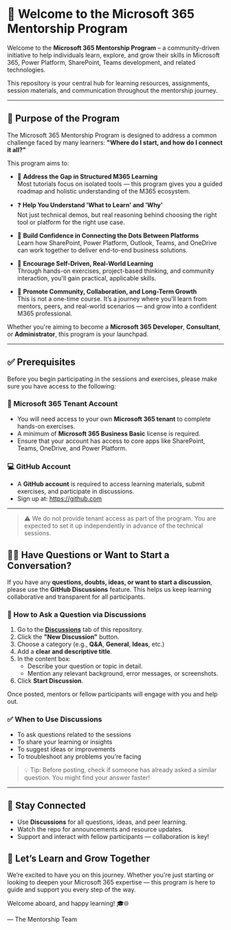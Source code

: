 # 👋 Welcome to the Microsoft 365 Mentorship Program

Welcome to the **Microsoft 365 Mentorship Program** – a community-driven initiative to help individuals learn, explore, and grow their skills in Microsoft 365, Power Platform, SharePoint, Teams development, and related technologies.

This repository is your central hub for learning resources, assignments, session materials, and communication throughout the mentorship journey.

---

## 🎯 Purpose of the Program

The Microsoft 365 Mentorship Program is designed to address a common challenge faced by many learners: **"Where do I start, and how do I connect it all?"**

This program aims to:

- 🧭 **Address the Gap in Structured M365 Learning**  
  Most tutorials focus on isolated tools — this program gives you a guided roadmap and holistic understanding of the M365 ecosystem.

- ❓ **Help You Understand 'What to Learn' and 'Why'**  
  Not just technical demos, but real reasoning behind choosing the right tool or platform for the right use case.

- 🧩 **Build Confidence in Connecting the Dots Between Platforms**  
  Learn how SharePoint, Power Platform, Outlook, Teams, and OneDrive can work together to deliver end-to-end business solutions.

- 🚀 **Encourage Self-Driven, Real-World Learning**  
  Through hands-on exercises, project-based thinking, and community interaction, you'll gain practical, applicable skills.

- 🤝 **Promote Community, Collaboration, and Long-Term Growth**  
  This is not a one-time course. It’s a journey where you’ll learn from mentors, peers, and real-world scenarios — and grow into a confident M365 professional.

Whether you're aiming to become a **Microsoft 365 Developer**, **Consultant**, or **Administrator**, this program is your launchpad.

---

## ✅ Prerequisites

Before you begin participating in the sessions and exercises, please make sure you have access to the following:

### 🧩 Microsoft 365 Tenant Account

- You will need access to your own **Microsoft 365 tenant** to complete hands-on exercises.
- A minimum of **Microsoft 365 Business Basic** license is required.
- Ensure that your account has access to core apps like SharePoint, Teams, OneDrive, and Power Platform.

### 💻 GitHub Account

- A **GitHub account** is required to access learning materials, submit exercises, and participate in discussions.
- Sign up at: https://github.com

---

> ⚠️ We do not provide tenant access as part of the program. You are expected to set it up independently in advance of the technical sessions.


## 🙋‍♀️ Have Questions or Want to Start a Conversation?

If you have any **questions, doubts, ideas, or want to start a discussion**, please use the **GitHub Discussions** feature. This helps us keep learning collaborative and transparent for all participants.

### 📌 How to Ask a Question via Discussions

1. Go to the **[Discussions](../../discussions)** tab of this repository.
2. Click the **"New Discussion"** button.
3. Choose a category (e.g., **Q&A**, **General**, **Ideas**, etc.)
4. Add a **clear and descriptive title**.
5. In the content box:
   - Describe your question or topic in detail.
   - Mention any relevant background, error messages, or screenshots.
6. Click **Start Discussion**.

Once posted, mentors or fellow participants will engage with you and help out.

### ✅ When to Use Discussions

- To ask questions related to the sessions
- To share your learning or insights
- To suggest ideas or improvements
- To troubleshoot any problems you're facing

> 💡 Tip: Before posting, check if someone has already asked a similar question. You might find your answer faster!

---

## 💬 Stay Connected

- Use **Discussions** for all questions, ideas, and peer learning.
- Watch the repo for announcements and resource updates.
- Support and interact with fellow participants — collaboration is key!



## 🧠 Let’s Learn and Grow Together

We’re excited to have you on this journey. Whether you're just starting or looking to deepen your Microsoft 365 expertise — this program is here to guide and support you every step of the way.

Welcome aboard, and happy learning! 🎓🌐

— The Mentorship Team
